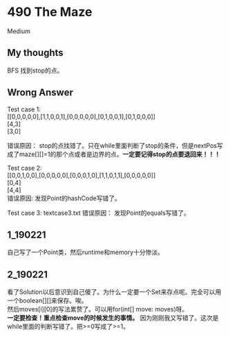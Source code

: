 # 490 The Maze
Medium

## My thoughts
BFS
找到stop的点。

## Wrong Answer
Test case 1:		
[[0,0,0,0,0],[1,1,0,0,1],[0,0,0,0,0],[0,1,0,0,1],[0,1,0,0,0]]		
[4,3]		
[3,0]		

错误原因：
stop的点找错了。只在while里面判断了stop的条件，但是nextPos写成了maze[][]=1的那个点或者是边界的点。**一定要记得stop的点要退回来！！！**

Test case 2:	
[[0,0,1,0,0],[0,0,0,0,0],[0,0,0,1,0],[1,1,0,1,1],[0,0,0,0,0]]		
[0,4]		
[4,4]		
错误原因:
发现Point的hashCode写错了。

Test case 3: textcase3.txt
错误原因：
发现Point的equals写错了。

## 1_190221
自己写了一个Point类，然后runtime和memory十分惨淡。

## 2_190221
看了Solution以后意识到自己傻了。为什么一定要一个Set来存点呢。完全可以用一个boolean[][]来保存。唉。  
然后moves\[i\]\[0\]的写法累赘了。可以用for(int[] move: moves)呀。  
**一定要检查！重点检查move的时候发生的事情。** 因为刚刚我又写错了。这次是while里面的判断写错了。把>=0写成了>=1。
